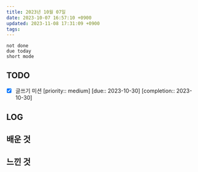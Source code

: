 ```yaml
---
title: 2023년 10월 07일
date: 2023-10-07 16:57:10 +0900
updated: 2023-11-08 17:31:09 +0900
tags: 
---
```


```tasks
not done 
due today
short mode
```

## TODO
- [x] 글쓰기 미션  [priority:: medium]  [due:: 2023-10-30]  [completion:: 2023-10-30]

## LOG

## 배운 것

## 느낀 것